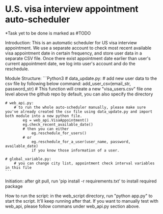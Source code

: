 # U.S. visa interview appointment auto-scheduler
*Task yet to be done is marked as #TODO

Introduction:
    This is an automatic scheduler for US visa interview appointment. We use a separate account to check most recent available visa appointment date in certain frequency, and store user data in a separate CSV file. Once there exist appointment date earlier than user's current appointment date, we log into user's account and do the reschedule.

Module Structure:
    ```Python3
    # data_update.py:
        # add new user data to the csv file by following below command:
        add_user_csv(email_str, password_str)
        # This function will create a new "visa_users.csv" file one level above the github repo by default, you can also specify the directory

    # web_api.py:
        # to run the whole auto-scheduler manually, please make sure you've already created the csv file using data_update.py and import both module into a new python file.
            eg = web_api.VisaAppointment()
            eg.check_recent_available_date() 
            # then you can either
                eg.reschedule_for_users()
            # or 
                eg.reschedule_for_a_user(user_name, password, available_date)
                if you know those information of a user.

    # global_variable.py:
        # you can change city list, appointment check interval variables in this file
    ```

Initiation:
    after git pull, run 'pip install -r requirements.txt' to install required package


How to run the script:
    in the web_script directory, run "python app.py" to start the script. It'll keep running after that.
    If you want to manually test with web_api, please follow commans under web_api.py section above.



